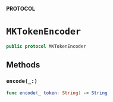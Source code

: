 **PROTOCOL**

# `MKTokenEncoder`

```swift
public protocol MKTokenEncoder
```

## Methods
### `encode(_:)`

```swift
func encode(_ token: String) -> String
```
